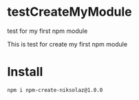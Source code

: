 # testCreateMyModule
test for my first npm module

This is test for create my first npm module

# Install

```npm i npm-create-niksolaz@1.0.0```